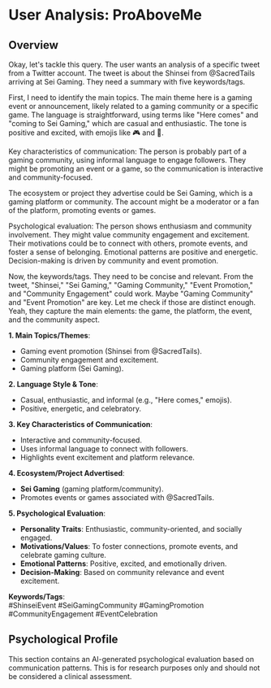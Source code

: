 # User Analysis: ProAboveMe

## Overview

<think>
Okay, let's tackle this query. The user wants an analysis of a specific tweet from a Twitter account. The tweet is about the Shinsei from @SacredTails arriving at Sei Gaming. They need a summary with five keywords/tags.

First, I need to identify the main topics. The main theme here is a gaming event or announcement, likely related to a gaming community or a specific game. The language is straightforward, using terms like "Here comes" and "coming to Sei Gaming," which are casual and enthusiastic. The tone is positive and excited, with emojis like 🎮 and 🎉.

Key characteristics of communication: The person is probably part of a gaming community, using informal language to engage followers. They might be promoting an event or a game, so the communication is interactive and community-focused.

The ecosystem or project they advertise could be Sei Gaming, which is a gaming platform or community. The account might be a moderator or a fan of the platform, promoting events or games.

Psychological evaluation: The person shows enthusiasm and community involvement. They might value community engagement and excitement. Their motivations could be to connect with others, promote events, and foster a sense of belonging. Emotional patterns are positive and energetic. Decision-making is driven by community and event promotion.

Now, the keywords/tags. They need to be concise and relevant. From the tweet, "Shinsei," "Sei Gaming," "Gaming Community," "Event Promotion," and "Community Engagement" could work. Maybe "Gaming Community" and "Event Promotion" are key. Let me check if those are distinct enough. Yeah, they capture the main elements: the game, the platform, the event, and the community aspect.
</think>

**1. Main Topics/Themes**:  
- Gaming event promotion (Shinsei from @SacredTails).  
- Community engagement and excitement.  
- Gaming platform (Sei Gaming).  

**2. Language Style & Tone**:  
- Casual, enthusiastic, and informal (e.g., "Here comes," emojis).  
- Positive, energetic, and celebratory.  

**3. Key Characteristics of Communication**:  
- Interactive and community-focused.  
- Uses informal language to connect with followers.  
- Highlights event excitement and platform relevance.  

**4. Ecosystem/Project Advertised**:  
- **Sei Gaming** (gaming platform/community).  
- Promotes events or games associated with @SacredTails.  

**5. Psychological Evaluation**:  
- **Personality Traits**: Enthusiastic, community-oriented, and socially engaged.  
- **Motivations/Values**: To foster connections, promote events, and celebrate gaming culture.  
- **Emotional Patterns**: Positive, excited, and emotionally driven.  
- **Decision-Making**: Based on community relevance and event excitement.  

**Keywords/Tags**:  
#ShinseiEvent #SeiGamingCommunity #GamingPromotion #CommunityEngagement #EventCelebration

## Psychological Profile

This section contains an AI-generated psychological evaluation based on communication patterns. This is for research purposes only and should not be considered a clinical assessment.